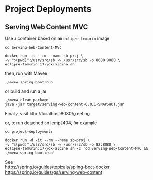 # Project Deployments

## Serving Web Content MVC
Use a container based on an `eclipse-temurin` image
```
cd Serving-Web-Content-MVC

docker run -it --rm --name sb-proj \
-v "$(pwd)":/usr/src/sb -w /usr/src/sb -p 8080:8080 \
eclipse-temurin:17-jdk-alpine sh
```

then, run with Maven
```
./mvnw spring-boot:run
```

or build and run a jar
```
./mvnw clean package
java -jar target/serving-web-content-0.0.1-SNAPSHOT.jar
```
Finally, visit http://localhost:8080/greeting

or, to run detached on lemp2404, for example
```
cd project-deployments

docker run -d -it --rm --name sb-proj \
-v "$(pwd)":/usr/src/sb -w /usr/src/sb -p 82:8080 \
eclipse-temurin:17-jdk-alpine sh -c 'cd Serving-Web-Content-MVC && ./mvnw spring-boot:run'
```

See  
https://spring.io/guides/topicals/spring-boot-docker  
https://spring.io/guides/gs/serving-web-content
